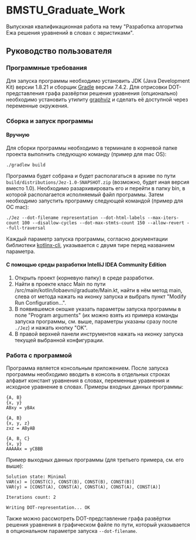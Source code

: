 # BMSTU_Graduate_Work
Выпускная квалификационная работа на тему "Разработка алгоритма Ежа решения уравнений в словах с эвристиками".

## Руководство пользователя

### Программные требования
Для запуска программы необходимо установить JDK (Java Development Kit) версии 1.8.21 и сборщик [Gradle](https://gradle.org/) версии 7.4.2. Для отрисовки DOT-представления графа развёртки решения уравнения (опционально) необходимо установить утилиту [graphviz](https://graphviz.org/download/) и сделать её доступной через переменные окружения.

### Сборка и запуск программы
#### Вручную
Для сборки программы необходимо в терминале в корневой папке проекта выполнить следующую команду (пример для mac OS):
```
./gradlew build
```

Программа будет собрана и будет располагаться в архиве по пути `build/distributions/Jez-1.0-SNAPSHOT.zip` (возможно, будет иная версия вместо 1.0). Необходимо разархивировать его и перейти в папку bin, в которой располагается исполняемый файл программы. Затем необходимо запустить программу следующей командой (пример для ОС mac):
```
./Jez --dot-filename representation --dot-html-labels --max-iters-count 100 --disallow-cycles --dot-max-stmts-count 150 --allow-revert --full-traversal
```

Каждый параметр запуска программы, согласно документации библиотеки [kotlinx-cli](https://github.com/Kotlin/kotlinx-cli), указывается с двумя тире перед названием параметра.

#### С помощью среды разработки IntelliJ IDEA Community Edition
1. Открыть проект (корневую папку) в среде разработки.
2. Найти в проекте класс Main по пути /src/main/kotlin/lobaevni/graduate/Main.kt, найти в нём метод main, слева от метода нажать на иконку запуска и выбрать пункт "Modify Run Configuration...".
3. В появившемся окошке указать параметры запуска программы в поле "Program arguments" (их можно взять из примера команды запуска программы, см. выше, параметры указаны сразу после `./Jez`) и нажать кнопку "OK".
4. В правой верхней панели инструментов нажать на иконку запуска текущей выбранной конфигурации.

### Работа с программой
Программа является консольным приложением. После запуска программы необходимо вводить в консоль в отдельных строках алфавит констант уравнения в словах, переменные уравнения и исходное уравнение в словах. Примеры входных данных программы:
```
{A, B}
{x, y}
ABxy = yBAx
```
```
{A, B}
{x, y, z}
zxz = AByAB
```
```
{A, B, C}
{x, y}
AAAAAx = yCBBB
```

Пример выходных данных программы (для третьего примера, см. его выше):
```
Solution state: Minimal
VAR(x) = [CONST(C), CONST(B), CONST(B), CONST(B)]
VAR(y) = [CONST(A), CONST(A), CONST(A), CONST(A), CONST(A)]

Iterations count: 2

Writing DOT-representation... OK
```

Также можно рассмотреть DOT-представление графа развёртки решения уравнения в графическом файле по пути, который указывается в опциональном параметре запуска `--dot-filename`.
